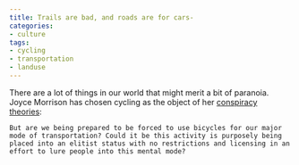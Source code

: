 ```yaml
---
title: Trails are bad, and roads are for cars-
categories:
- culture
tags:
- cycling
- transportation
- landuse
---
```


There are a lot of things in our world that might merit a bit of paranoia.  Joyce Morrison has chosen cycling as the object of her [conspiracy
theories][1]:

   [1]: http://illinoisleader.com/columnists/columnistsview.asp?c=6972

	But are we being prepared to be forced to use bicycles for our major mode of transportation? Could it be this activity is purposely being placed into an elitist status with no restrictions and licensing in an effort to lure people into this mental mode?
